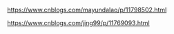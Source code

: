 <https://www.cnblogs.com/mayundalao/p/11798502.html>

<https://www.cnblogs.com/jing99/p/11769093.html>
